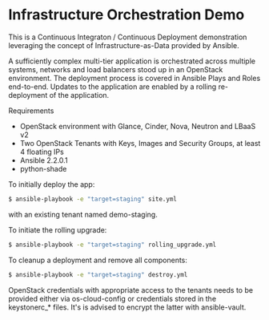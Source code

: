 # Infrastructure Orchestration Demo

This is a Continuous Integraton / Continuous Deployment demonstration leveraging the concept of Infrastructure-as-Data provided by Ansible.

A sufficiently complex multi-tier application is orchestrated across multiple systems, networks and load balancers stood up in an OpenStack environment. The deployment process is covered in Ansible Plays and Roles end-to-end. Updates to the application are enabled by a rolling re-deployment of the application.

Requirements

  - OpenStack environment with Glance, Cinder, Nova, Neutron and LBaaS v2
  - Two OpenStack Tenants with Keys, Images and Security Groups, at least 4 floating IPs
  - Ansible 2.2.0.1
  - python-shade

To initially deploy the app:

```sh
$ ansible-playbook -e "target=staging" site.yml
```

with an existing tenant named demo-staging.

To initiate the rolling upgrade:

```sh
$ ansible-playbook -e "target=staging" rolling_upgrade.yml
```

To cleanup a deployment and remove all components:

```sh
$ ansible-playbook -e "target=staging" destroy.yml
```

OpenStack credentials with appropriate access to the tenants needs to be provided either via os-cloud-config or credentials stored in the keystonerc_* files. It's is advised to encrypt the latter with ansible-vault.
